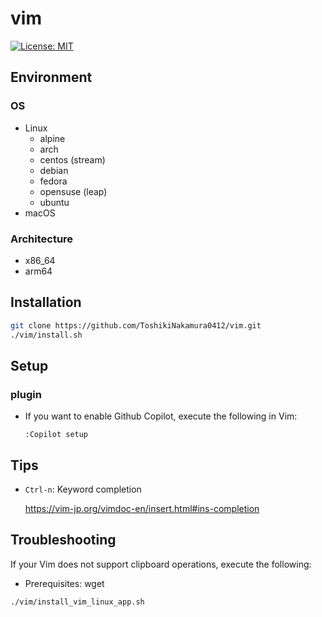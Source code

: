 # vim

[![License: MIT](https://img.shields.io/badge/License-MIT-yellow.svg)](https://opensource.org/licenses/MIT)

## Environment
### OS
- Linux
  - alpine
  - arch
  - centos (stream)
  - debian
  - fedora
  - opensuse (leap)
  - ubuntu
- macOS

### Architecture
- x86_64
- arm64

## Installation
```bash
git clone https://github.com/ToshikiNakamura0412/vim.git
./vim/install.sh
```

## Setup
### plugin
- If you want to enable Github Copilot, execute the following in Vim:
  ```
  :Copilot setup
  ```

## Tips
- `Ctrl-n`: Keyword completion

  https://vim-jp.org/vimdoc-en/insert.html#ins-completion

## Troubleshooting
If your Vim does not support clipboard operations, execute the following:
- Prerequisites: wget
```bash
./vim/install_vim_linux_app.sh
```
